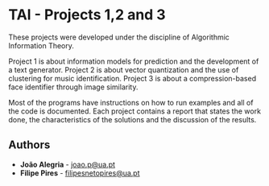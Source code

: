 # TAI - Projects 1,2 and 3

These projects were developed under the discipline of Algorithmic Information Theory.

Project 1 is about information models for prediction and the development of a text generator.
Project 2 is about vector quantization and the use of clustering for music identification.
Project 3 is about a compression-based face identifier through image similarity.

Most of the programs have instructions on how to run examples and all of the code is documented.
Each project contains a report that states the work done, the characteristics of the solutions and the discussion of the results.

## Authors

* **João Alegria** - joao.p@ua.pt
* **Filipe Pires** - filipesnetopires@ua.pt

